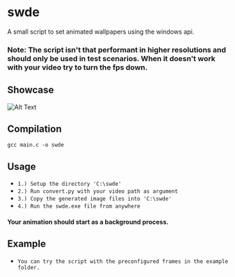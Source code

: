 # swde
A small script to set animated wallpapers using the windows api.

### Note: The script isn't that performant in higher resolutions and should only be used in test scenarios. When it doesn't work with your video try to turn the fps down.

## Showcase
![Alt Text](https://github.com/Flederossi/swde/blob/main/animation.gif)

## Compilation
```gcc main.c -o swde```

## Usage
* ```1.) Setup the directory 'C:\swde'```
* ```2.) Run convert.py with your video path as argument```
* ```3.) Copy the generated image files into 'C:\swde'```
* ```4.) Run the swde.exe file from anywhere```
#### Your animation should start as a background process.

## Example
* ```You can try the script with the preconfigured frames in the example folder.```
